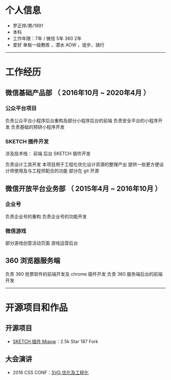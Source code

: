# 个人信息

 - 罗正烨/男/1991
 - 本科
 - 工作年限：7年 / 微信 5年 360 2年
 - 爱好 单板一级教练 ，潜水 AOW ，徒步，骑行
 
---

# 工作经历

## 微信基础产品部 （ 2016年10月 ~ 2020年4月 ）

### 公众平台项目 
  
  负责公众平台小程序后台重构及部分小程序后台的前端
  负责安全平台的小程序开发
  负责基础的预研小程序开发
  
### SKETCH 插件开发

  涉及技术栈：
  前端 后台 SKETCH 插件开发

  负责设计工具开发
  本项目用于工程化优化设计资源的整理产出
  提供一些更方便设计师使用及与工程师配合的功能
  部分在 git 开源
  

## 微信开放平台业务部 （ 2015年4月 ~ 2016年10月 ）

### 企业号

  负责企业号的重构
  负责企业号的功能开发

### 微信游戏

  部分游戏创意活动页面
  游戏运营后台
  
## 360 浏览器服务端 

  负责 360 抢票软件的前端开发及 chrome 插件开发
  负责 360 服务端后台的前端开发
  
---

# 开源项目和作品

## 开源项目

 - [SKETCH 插件 Miaow](https://github.com/weixin/Miaow)：2.5k Star 187 Fork

## 大会演讲

  - 2016 CSS CONF：[SVG 优化及工程化](https://node.fequan.com/playvideo/701606bc915eade09089d2d0d1bd67d0_7)
